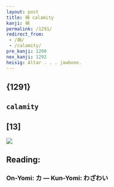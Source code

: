 ```yaml
---
layout: post
title: 禍 calamity
kanji: 禍
permalink: /1291/
redirect_from:
 - /禍/
 - /calamity/
pre_kanji: 1290
nex_kanji: 1292
heisig: Altar . . . jawbone.
---
```


## {1291}

## `calamity`

## [13]

<div class="stroke"><img src="E7A68D.png" /></div>

## Reading:

### On-Yomi: カ &mdash; Kun-Yomi: わざわい

